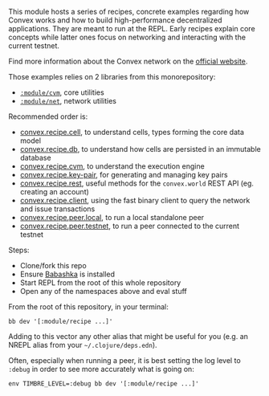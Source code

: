 This module hosts a series of recipes, concrete examples regarding how Convex works and how to build high-performance
decentralized applications. They are meant to run at the REPL. Early recipes explain core concepts while latter ones
focus on networking and interacting with the current testnet.

Find more information about the Convex network on the [official website](https://convex.world).

Those examples relies on 2 libraries from this monorepository:

- [`:module/cvm`](../cvm), core utilities
- [`:module/net`](../net), network utilities

Recommended order is:

- [convex.recipe.cell](./src/main/clj/convex/recipe/cell.clj), to understand cells, types forming the core data model
- [convex.recipe.db](./src/main/clj/convex/recipe/db.clj), to understand how cells are persisted in an immutable database
- [convex.recipe.cvm](./src/main/clj/convex/recipe/cvm.clj), to understand the execution engine
- [convex.recipe.key-pair](./src/main/clj/convex/recipe/key_pair.clj), for generating and managing key pairs
- [convex.recipe.rest](./src/main/clj/convex/recipe/rest.clj), useful methods for the `convex.world` REST API (eg. creating an account)
- [convex.recipe.client](./src/main/clj/convex/recipe/client.clj), using the fast binary client to query the network and issue transactions
- [convex.recipe.peer.local](./src/main/clj/convex/recipe/peer/local.clj), to run a local standalone peer
- [convex.recipe.peer.testnet](./src/main/clj/convex/recipe/peer/testnet.clj), to run a peer connected to the current testnet


Steps:

- Clone/fork this repo
- Ensure [Babashka](https://github.com/babashka/babashka) is installed
- Start REPL from the root of this whole repository
- Open any of the namespaces above and eval stuff


From the root of this repository, in your terminal:

    bb dev '[:module/recipe ...]'

Adding to this vector any other alias that might be useful for you (e.g. an NREPL alias from your `~/.clojure/deps.edn`).

Often, especially when running a peer, it is best setting the log level to `:debug` in order to see more accurately what is going on:

    env TIMBRE_LEVEL=:debug bb dev '[:module/recipe ...]'
